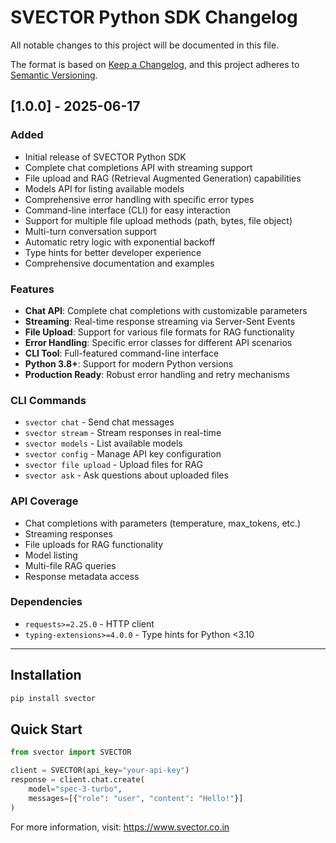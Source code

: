 # SVECTOR Python SDK Changelog

All notable changes to this project will be documented in this file.

The format is based on [Keep a Changelog](https://keepachangelog.com/en/1.0.0/),
and this project adheres to [Semantic Versioning](https://semver.org/spec/v2.0.0.html).

## [1.0.0] - 2025-06-17

### Added
- Initial release of SVECTOR Python SDK
- Complete chat completions API with streaming support
- File upload and RAG (Retrieval Augmented Generation) capabilities
- Models API for listing available models
- Comprehensive error handling with specific error types
- Command-line interface (CLI) for easy interaction
- Support for multiple file upload methods (path, bytes, file object)
- Multi-turn conversation support
- Automatic retry logic with exponential backoff
- Type hints for better developer experience
- Comprehensive documentation and examples

### Features
- **Chat API**: Complete chat completions with customizable parameters
- **Streaming**: Real-time response streaming via Server-Sent Events
- **File Upload**: Support for various file formats for RAG functionality
- **Error Handling**: Specific error classes for different API scenarios
- **CLI Tool**: Full-featured command-line interface
- **Python 3.8+**: Support for modern Python versions
- **Production Ready**: Robust error handling and retry mechanisms

### CLI Commands
- `svector chat` - Send chat messages
- `svector stream` - Stream responses in real-time
- `svector models` - List available models
- `svector config` - Manage API key configuration
- `svector file upload` - Upload files for RAG
- `svector ask` - Ask questions about uploaded files

### API Coverage
- Chat completions with parameters (temperature, max_tokens, etc.)
- Streaming responses
- File uploads for RAG functionality
- Model listing
- Multi-file RAG queries
- Response metadata access

### Dependencies
- `requests>=2.25.0` - HTTP client
- `typing-extensions>=4.0.0` - Type hints for Python <3.10

---

## Installation

```bash
pip install svector
```

## Quick Start

```python
from svector import SVECTOR

client = SVECTOR(api_key="your-api-key")
response = client.chat.create(
    model="spec-3-turbo",
    messages=[{"role": "user", "content": "Hello!"}]
)
```

For more information, visit: https://www.svector.co.in
